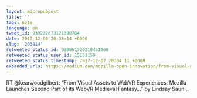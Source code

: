 ```yaml
---
layout: micropubpost
title: ''
tags: note
language: en
tweet_id: 939232673121398784
date: 2017-12-08 20:38:14 +0000
slug: '203814'
retweeted_status_id: 938861720218451968
retweeted_status_user_id: 15181159
retweeted_status_timestamp: 2017-12-07 20:04:11 +0000
expanded_urls: https://medium.com/mozilla-open-innovation/from-visual-assets-to-webvr-experiences-mozilla-launches-second-part-of-its-webvr-medieval-fantasy-4377aa6733cd
---
```

RT @kearwoodgilbert: “From Visual Assets to WebVR Experiences: Mozilla Launches Second Part of its WebVR Medieval Fantasy…” by Lindsay Saun…
